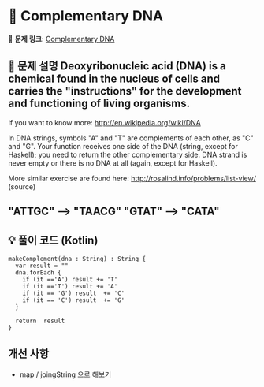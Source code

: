 # 📝 Complementary DNA

🔗 **문제 링크**: [Complementary DNA](https://www.codewars.com/kata/554e4a2f232cdd87d9000038/kotlin)

## 📌 문제 설명  Deoxyribonucleic acid (DNA) is a chemical found in the nucleus of cells and carries the "instructions" for the development and functioning of living organisms.

If you want to know more: http://en.wikipedia.org/wiki/DNA

In DNA strings, symbols "A" and "T" are complements of each other, as "C" and "G". Your function receives one side of the DNA (string, except for Haskell); you need to return the other complementary side. DNA strand is never empty or there is no DNA at all (again, except for Haskell).

More similar exercise are found here: http://rosalind.info/problems/list-view/ (source)

"ATTGC" --> "TAACG"
"GTAT" --> "CATA"
---

## 💡 풀이 코드 (Kotlin)
```kotlinfun
makeComplement(dna : String) : String {
  var result = ""
  dna.forEach {
    if (it =='A') result += 'T'
    if (it =='T') result += 'A'
    if (it == 'G') result  += 'C'
    if (it == 'C') result  += 'G'
  }

  return  result
}
```

## 개선 사항
- map / joingString 으로 해보기
